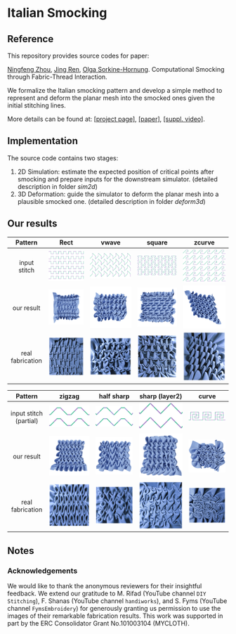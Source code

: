 # Italian Smocking



## Reference

This repository provides source codes for paper:

[Ningfeng Zhou](https://github.com/nifzhou), [Jing Ren](https://ren-jing.com/), [Olga Sorkine-Hornung](https://igl.ethz.ch/people/sorkine). Computational Smocking through Fabric-Thread Interaction.

We formalize the Italian smocking pattern and develop a simple method to represent and deform the planar mesh into the smocked ones given the initial stitching lines.

More details can be found at: [[project page]](https://igl.ethz.ch/projects/italiansmocking/), [[paper]](https://igl.ethz.ch/projects/italiansmocking/EG24_ItalianSmocking_finalPaper.pdf), [[suppl. video]](https://youtu.be/L6AdmSCmbFc).



## Implementation

The source code contains two stages:

1. 2D Simulation: estimate the expected position of critical points after smocking and prepare inputs for the downstream simulator. (detailed description in folder *sim2d*)
2. 3D Deformation: guide the simulator to deform the planar mesh into a plausible smocked one. (detailed description in folder *deform3d*)



## Our results

|     Pattern      |                             Rect                             |                            vwave                             |                            square                            |                            zcurve                            |
| :--------------: | :----------------------------------------------------------: | :----------------------------------------------------------: | :----------------------------------------------------------: | :----------------------------------------------------------: |
|   input stitch   |                  ![rect](./assets/rect.png)                  |                 ![vwave](./assets/vwave.png)                 |                ![square](./assets/square.png)                |                ![zcurve](./assets/zcurve.png)                |
|    our result    | ![image-20231105234742728](./assets/image-20231105234742728.png) | ![image-20231105234754337](./assets/image-20231105234754337.png) | ![image-20231105234801212](./assets/image-20231105234801212.png) | ![image-20231105234807580](./assets/image-20231105234807580.png) |
| real fabrication | ![image-20231105235307655](./assets/image-20231105235307655.png) | ![image-20231105235312129](./assets/image-20231105235312129.png) | ![image-20231105235323022](./assets/image-20231105235323022.png) | ![image-20231105235412321](./assets/image-20231105235412321.png) |

|        Pattern         |                            zigzag                            |                          half sharp                          |                        sharp (layer2)                        |                            curve                             |
| :--------------------: | :----------------------------------------------------------: | :----------------------------------------------------------: | :----------------------------------------------------------: | :----------------------------------------------------------: |
| input stitch (partial) |           ![zigzagLike0](./assets/zigzagLike0.png)           |           ![zigzagLike1](./assets/zigzagLike1.png)           |           ![zigzagLike2](./assets/zigzagLike2.png)           |                 ![curve](./assets/curve.png)                 |
|       our result       | ![image-20231105235723349](./assets/image-20231105235723349.png) | ![image-20231105234852426](./assets/image-20231105234852426.png) | ![image-20231105235717205](./assets/image-20231105235717205.png) | ![image-20231105235811735](./assets/image-20231105235811735.png) |
|    real fabrication    | ![image-20231105234834626](./assets/image-20231105234834626.png) | ![image-20231105234856118](./assets/image-20231105234856118.png) | <img src="./assets/image-20231105234903414.png" alt="image-20231105234903414" style="zoom:80%;" /> | <img src="./assets/image-20231105234949547.png" alt="image-20231105234949547" style="zoom:150%;" /> |



## Notes

### Acknowledgements

We would like to thank the anonymous reviewers for their insightful feedback. We extend our gratitude to M. Rifad (YouTube channel ``DIY Stitching``), F. Shanas (YouTube channel ``handiworks``), and S. Fyms (YouTube channel ``FymsEmbroidery``) for generously granting us permission to use the images of their remarkable fabrication results. This work was supported in part by the ERC Consolidator Grant No.101003104 (MYCLOTH).

